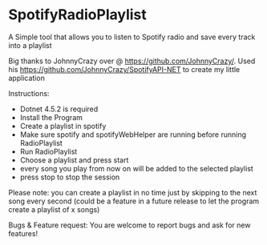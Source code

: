 # SpotifyRadioPlaylist
A Simple tool that allows you to listen to Spotify radio and save every track into a playlist

Big thanks to JohnnyCrazy over @ https://github.com/JohnnyCrazy/.
Used his https://github.com/JohnnyCrazy/SpotifyAPI-NET to create my little application

Instructions:
- Dotnet 4.5.2 is required
- Install the Program
- Create a playlist in spotify
- Make sure spotify and spotifyWebHelper are running before running RadioPlaylist
- Run RadioPlaylist
- Choose a playlist and press start
- every song you play from now on will be added to the selected playlist
- press stop to stop the session

Please note: you can create a playlist in no time just by skipping to the next song every second (could be a feature in a future release to let the program create a playlist of x songs)
 
Bugs & Feature request:
You are welcome to report bugs and ask for new features!
